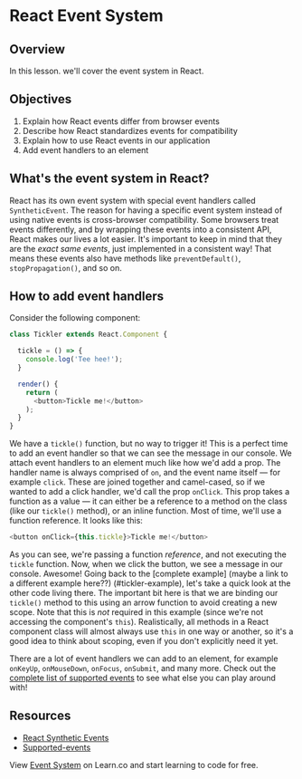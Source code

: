 # React Event System

## Overview

In this lesson. we'll cover the event system in React. 

## Objectives
1. Explain how React events differ from browser events
2. Describe how React standardizes events for compatibility
3. Explain how to use React events in our application
4. Add event handlers to an element

## What's the event system in React?
React has its own event system with special event handlers called `SyntheticEvent`. The reason for having a specific event system instead of using native events is cross-browser compatibility. Some browsers treat events differently, and by wrapping these events into a consistent API, React makes our lives a lot easier. It's important to keep in mind that they are the  _exact same events_, just implemented in a consistent way! That means these events also have methods like `preventDefault()`, `stopPropagation()`, and so on.

## How to add event handlers
Consider the following component:

<a name="tickler-example"></a>
```js
class Tickler extends React.Component {

  tickle = () => {
    console.log('Tee hee!');
  }

  render() {
    return (
      <button>Tickle me!</button>
    );
  }
}
```

We have a `tickle()` function, but no way to trigger it! This is a perfect time to add an event handler so that we can see the message in our console. We attach event handlers to an element much like how we'd add a prop. The handler name is always comprised of `on`, and the event name itself — for example `click`. These are joined together and camel-cased, so if we wanted to add a click handler, we'd call the prop `onClick`. This prop takes a function as a value — it can either be a reference to a method on the class (like our `tickle()` method), or an inline function. Most of time, we'll use a function reference. It looks like this:
 
 ```js
<button onClick={this.tickle}>Tickle me!</button>
```

As you can see, we're passing a function _reference_, and not executing the `tickle` function. Now, when we click the button, we see a message in our console. Awesome! Going back to the [complete example] (maybe a link to a different example here??) (#tickler-example), let's take a quick look at the other code living there. The important bit here is that we are binding our `tickle()` method to this using an arrow function to avoid creating a new scope. Note that this is _not_ required in this example (since we're not accessing the component's `this`). Realistically, all methods in a React component class will almost always use `this` in one way or another, so it's a good idea to think about scoping, even if you don't explicitly need it yet.

There are a lot of event handlers we can add to an element, for example `onKeyUp`, `onMouseDown`, `onFocus`, `onSubmit`, and many more. Check out the [complete list of supported events](https://facebook.github.io/react/docs/events.html#supported-events) to see what else you can play around with!

## Resources
- [React Synthetic Events](https://facebook.github.io/react/docs/events.html)
- [Supported-events](https://facebook.github.io/react/docs/events.html#supported-events)

<p class='util--hide'>View <a href='https://learn.co/lessons/react-event-system'>Event System</a> on Learn.co and start learning to code for free.</p>
